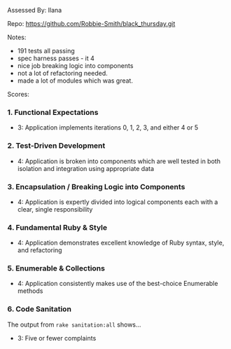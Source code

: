 Assessed By: Ilana

Repo: https://github.com/Robbie-Smith/black_thursday.git

Notes: 
- 191 tests all passing 
- spec harness passes - it 4
- nice job breaking logic into components 
- not a lot of refactoring needed. 
- made a lot of modules which was great.

Scores:

### 1. Functional Expectations

* 3: Application implements iterations 0, 1, 2, 3, and either 4 or 5

### 2. Test-Driven Development

* 4: Application is broken into components which are well tested in both isolation and integration using appropriate data

### 3. Encapsulation / Breaking Logic into Components

* 4: Application is expertly divided into logical components each with a clear, single responsibility

### 4. Fundamental Ruby & Style

* 4:  Application demonstrates excellent knowledge of Ruby syntax, style, and refactoring

### 5. Enumerable & Collections

* 4: Application consistently makes use of the best-choice Enumerable methods

### 6. Code Sanitation

The output from `rake sanitation:all` shows...

* 3: Five or fewer complaints
